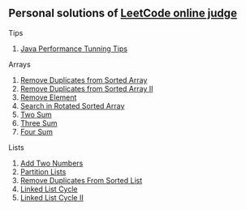 Personal solutions of [LeetCode online judge](http://oj.leetcode.com/problems/)
--------------------------------------------

Tips

1. [Java Performance Tunning Tips](https://gist.github.com/rioshen/42294b25c09b89fa353f)

Arrays

1. [Remove Duplicates from Sorted Array](https://github.com/rioshen/leetcode-solutions/blob/master/java/RemoveDuplicatesFromSortedArray.java)
2. [Remove Duplicates from Sorted Array II](https://github.com/rioshen/leetcode-solutions/blob/master/java/RemoveDuplicatesFromSortedArrayII.java)
3. [Remove Element](https://github.com/rioshen/leetcode-solutions/blob/master/java/RemoveElement.java)
4. [Search in Rotated Sorted Array](https://github.com/rioshen/leetcode-solutions/blob/master/java/SearchinRotatedSortedArray.java)
5. [Two Sum](https://github.com/rioshen/leetcode-solutions/blob/52ee71c93cae715745c7c7adaa377d757a8782b5/java/TwoSum.java)
6. [Three Sum](https://github.com/rioshen/leetcode-solutions/blob/master/java/ThreeSum.java)
7. [Four Sum](https://github.com/rioshen/leetcode-solutions/blob/master/java/FourSum.java)

Lists

1. [Add Two Numbers](https://github.com/rioshen/leetcode-solutions/blob/master/java/AddTwoNumbers.java)
2. [Partition Lists](https://github.com/rioshen/leetcode-solutions/blob/master/java/PartitionLists.java)
3. [Remove Duplicates From Sorted List](https://github.com/rioshen/leetcode-solutions/blob/master/java/RemoveDuplicatesFromSortedList.java)
4. [Linked List Cycle](https://github.com/rioshen/leetcode-solutions/blob/master/java/LinkedListCycle.java)
5. [Linked List Cycle II](https://github.com/rioshen/leetcode-solutions/blob/master/java/LinkedListCycleII.java)
